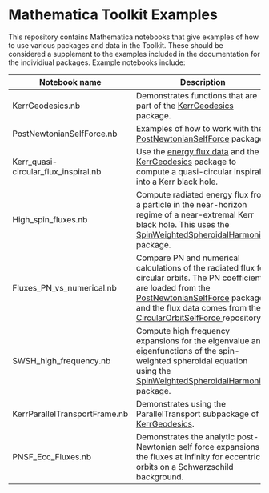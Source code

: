 # Mathematica Toolkit Examples

This repository contains Mathematica notebooks that give examples of how to use various packages and data in the Toolkit. These should be considered a supplement to the examples included in the documentation for the individiual packages. Example notebooks include:


| Notebook name                         | Description																										
|---------------------------------------|-----------------------------------------------------------------------------------------------------------------------|
| KerrGeodesics.nb						| Demonstrates functions that are part of the [KerrGeodesics](http://bhptoolkit.org/KerrGeodesics/) package.							    |
| PostNewtonianSelfForce.nb				| Examples of how to work with the [PostNewtonianSelfForce](https://bhptoolkit.org/PostNewtonianSelfForce/) package |
| Kerr_quasi-circular_flux_inspiral.nb  | Use the [energy flux data](https://github.com/BlackHolePerturbationToolkit/CircularOrbitSelfForceData) and the [KerrGeodesics](http://bhptoolkit.org/KerrGeodesics/) package to compute a quasi-circular inspiral into a Kerr black hole. |
| High_spin_fluxes.nb					| Compute radiated energy flux from a particle in the near-horizon regime of a near-extremal Kerr black hole. This uses the [SpinWeightedSpheroidalHarmonics](http://bhptoolkit.org/SpinWeightedSpheroidalHarmonics/) package.		   |
| Fluxes_PN_vs_numerical.nb     		| Compare PN and numerical calculations of the radiated flux for circular orbits. The PN coefficients are loaded from the [PostNewtonianSelfForce](https://bhptoolkit.org/PostNewtonianSelfForce/) package and the flux data comes from the [CircularOrbitSelfForce ](https://github.com/BlackHolePerturbationToolkit/CircularOrbitSelfForceData) repository. |
| SWSH_high_frequency.nb                | Compute high frequency expansions for the eigenvalue and eigenfunctions of the spin-weighted spheroidal equation using the [SpinWeightedSpheroidalHarmonics](http://bhptoolkit.org/SpinWeightedSpheroidalHarmonics/) package.	   |
| KerrParallelTransportFrame.nb			| Demonstrates using the ParallelTransport subpackage of [KerrGeodesics](http://bhptoolkit.org/KerrGeodesics/).												|
| PNSF_Ecc_Fluxes.nb						| Demonstrates the analytic post-Newtonian self force expansions of the fluxes at infinity for eccentric orbits on a Schwarzschild background.	|

